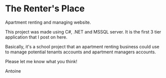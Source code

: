 # The Renter's Place
Apartment renting and managing website.


This project was made using C#, .NET and MSSQL server. It is the first 3 tier application that I post on here.

Basically, it's a school project that an apartment renting business could use to manage potential tenants accounts and apartment managers accounts.

Please let me know what you think!

Antoine
